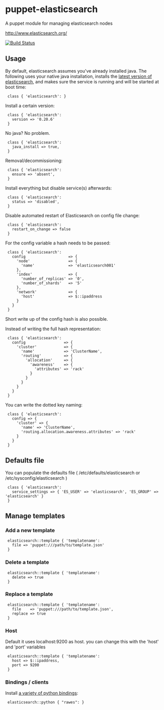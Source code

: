 # puppet-elasticsearch

A puppet module for managing elasticsearch nodes

http://www.elasticsearch.org/

[![Build Status](https://travis-ci.org/electrical/puppet-elasticsearch.png?branch=master)](https://travis-ci.org/electrical/puppet-elasticsearch)

## Usage

By default, elasticsearch assumes you've already installed java. The
following uses your native java installation, installs the
[latest version of elasticsearch](http://www.elasticsearch.org/download/),
and makes sure the service is running and will be started at boot
time:

     class { 'elasticsearch': }

Install a certain version:

     class { 'elasticsearch':
       version => '0.20.6'
     }

No java? No problem.

     class { 'elasticsearch':
	   java_install => true,
	 }

Removal/decommissioning:

     class { 'elasticsearch':
       ensure => 'absent',
     }

Install everything but disable service(s) afterwards:

     class { 'elasticsearch':
       status => 'disabled',
     }

Disable automated restart of Elasticsearch on config file change:

     class { 'elasticsearch':
       restart_on_change => false
     }

For the config variable a hash needs to be passed:

     class { 'elasticsearch':
       config                   => {
         'node'                 => {
           'name'               => 'elasticsearch001'
         },
         'index'                => {
           'number_of_replicas' => '0',
           'number_of_shards'   => '5'
         },
         'network'              => {
           'host'               => $::ipaddress
         }
       }
     }

Short write up of the config hash is also possible.

Instead of writing the full hash representation:

     class { 'elasticsearch':
       config                 => {
         'cluster'            => {
           'name'             => 'ClusterName',
           'routing'          => {
             'allocation'     => {
               'awareness'    => {
                 'attributes' => 'rack'
               }
             }
           }
         }
       }
     }

You can write the dotted key naming:

     class { 'elasticsearch':
       config => {
         'cluster' => {
           'name' => 'ClusterName',
           'routing.allocation.awareness.attributes' => 'rack'
         }
       }
     }

## Defaults file

You can populate the defaults file ( /etc/defaults/elasticsearch or /etc/sysconfig/elasticsearch )

     class { 'elasticsearch':
       service_settings => { 'ES_USER' => 'elasticsearch', 'ES_GROUP' => 'elasticsearch' }
     }

## Manage templates

### Add a new template

     elasticsearch::template { 'templatename':
       file => 'puppet:///path/to/template.json'
     }

### Delete a template

     elasticsearch::template { 'templatename':
       delete => true
     }

### Replace a template

     elasticsearch::template { 'templatename':
       file    => 'puppet:///path/to/template.json',
       replace => true
     }

### Host

  Default it uses localhost:9200 as host. you can change this with the 'host' and 'port' variables

     elasticsearch::template { 'templatename':
       host => $::ipaddress,
       port => 9200
     }

### Bindings / clients

Install [a variety of python bindings](http://www.elasticsearch.org/guide/clients/):

     elasticsearch::python { "rawes": }
